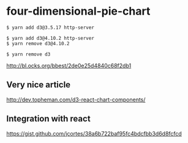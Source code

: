 # four-dimensional-pie-chart
```
$ yarn add d3@3.5.17 http-server
```

```
$ yarn add d3@4.10.2 http-server
$ yarn remove d3@4.10.2
```

```
$ yarn remove d3
```

http://bl.ocks.org/bbest/2de0e25d4840c68f2db1

## Very nice article
http://dev.topheman.com/d3-react-chart-components/

## Integration with react
https://gist.github.com/jcortes/38a6b722baf95fc4bdcfbb3d6d8fcfcd
